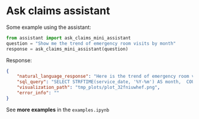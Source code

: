 # Ask claims assistant

Some example using the assistant:

```python
from assistant import ask_claims_mini_assistant
question = "Show me the trend of emergency room visits by month"
response = ask_claims_mini_assistant(question)
```

Response:

```json
{
    "natural_language_response": "Here is the trend of emergency room visits by month.",
    "sql_query": "SELECT STRFTIME(service_date, '%Y-%m') AS month,  COUNT(claim_id) AS number_of_visitsFROM stg_claimsWHERE  place_of_service = 'Emergency Room'GROUP BY  monthORDER BY  month;",
    "visualization_path": "tmp_plots/plot_32fniuwhef.png",
    "error_info": ""
}
```


See **more examples** in the `examples.ipynb`
